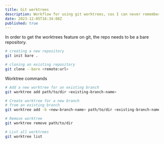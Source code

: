 ```yaml
---
title: Git worktrees
description: Workflow for using git worktrees, cos I can never remember this shit…🥲
date: 2023-12-05T16:34:08Z
published: true
---
```


In order to get the worktrees feature on git, the repo needs to be a bare repository. 

```sh
# creating a new repository
git init bare .

# cloning an existing repository
git clone --bare <remote:url>
```



Worktree commands

```sh
# Add a new worktree for an existing branch
git worktree add path/to/dir <existing-branch-name>

# Create worktree for a new branch
# from an existing branch
git worktree add -b <new-branch-name> path/to/dir <existing-branch-name>

# Remove worktree
git worktree remove path/to/dir

# List all worktrees
git worktree list
```